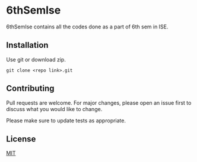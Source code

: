 # 6thSemIse

6thSemIse contains all the codes done as a part of 6th sem in ISE.

## Installation

Use git or download zip.

```git
git clone <repo link>.git
```

## Contributing
Pull requests are welcome. For major changes, please open an issue first to discuss what you would like to change.

Please make sure to update tests as appropriate.

## License
[MIT](https://choosealicense.com/licenses/mit/)
